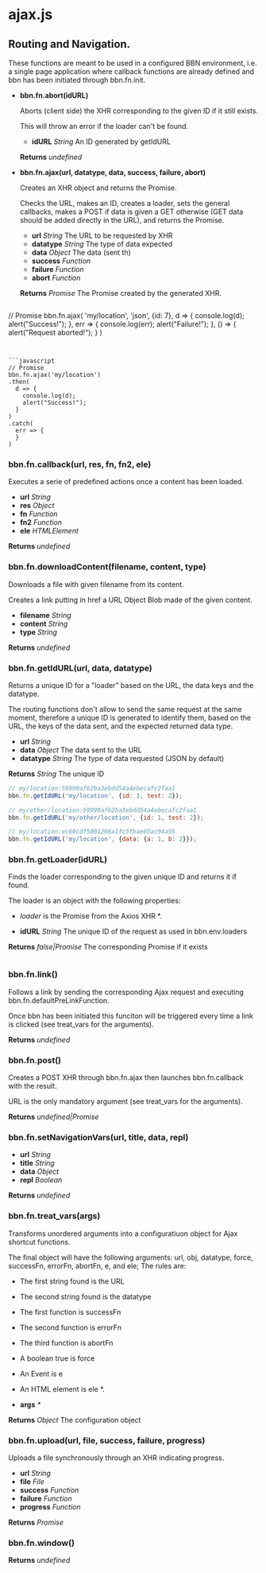 # ajax.js

## Routing and Navigation.

These functions are meant to be used in a configured BBN environment,
i.e. a single page application where callback functions are already defined
and bbn has been initiated through bbn.fn.init.
  
  
  
- __bbn.fn.abort(idURL)__

  Aborts (client side) the XHR corresponding to the given ID if it still exists.

  This will throw an error if the loader can't be found.

  - __idURL__ _String_ An ID generated by getIdURL

  __Returns__ _undefined_ 
  
  
  
- __bbn.fn.ajax(url, datatype, data, success, failure, abort)__

  Creates an XHR object and returns the Promise.

  Checks the URL, makes an ID, creates a loader, sets the general callbacks, makes a POST if data is given a GET otherwise (GET data should be added directly in the URL), and returns the Promise.

  - __url__ _String_ The URL to be requested by XHR
  - __datatype__ _String_ The type of data expected
  - __data__ _Object_ The data (sent th)
  - __success__ _Function_ 
  - __failure__ _Function_ 
  - __abort__ _Function_ 

  **Returns** _Promise_ The Promise created by the generated XHR.


  ```javascript
// Promise
bbn.fn.ajax(
  'my/location',
  'json',
  {id: 7},
  d => {
    console.log(d);
    alert("Success!");
  },
  err => {
    console.log(err);
    alert("Failure!");
  },
  () => {
    alert("Request aborted!");
  }
)
  ```


```javascript
// Promise
bbn.fn.ajax('my/location')
  .then(
    d => {
      console.log(d);
      alert("Success!");
    }
  )
  .catch(
    err => {
    }
  )
```

### **bbn.fn.callback(url, res, fn, fn2, ele)**

Executes a serie of predefined actions once a content has been loaded.

* __url__ _String_ 
* __res__ _Object_ 
* __fn__ _Function_ 
* __fn2__ _Function_ 
* __ele__ _HTMLElement_ 

**Returns** _undefined_ 

### **bbn.fn.downloadContent(filename, content, type)**

Downloads a file with given filename from its content.

Creates a link putting in href a URL Object Blob made of the given content.

* __filename__ _String_ 
* __content__ _String_ 
* __type__ _String_ 

**Returns** _undefined_ 

### **bbn.fn.getIdURL(url, data, datatype)**

Returns a unique ID for a "loader" based on the URL, the data keys and the datatype.

The routing functions don't allow to send the same request at the same moment,
therefore a unique ID is generated to identify them, based on the URL,
the keys of the data sent, and the expected returned data type.

* __url__ _String_ 
* __data__ _Object_ The data sent to the URL
* __datatype__ _String_ The type of data requested (JSON by default)

**Returns** _String_ The unique ID


```javascript
// my/location:59990af62ba3ebdd54a4ebecafc2faa1
bbn.fn.getIdURL('my/location', {id: 1, test: 2});
```


```javascript
// my/other/location:59990af62ba3ebdd54a4ebecafc2faa1
bbn.fn.getIdURL('my/other/location', {id: 1, test: 2});
```


```javascript
// my/location:ec60cdf5001208a1fc5fbae05ac94a55
bbn.fn.getIdURL('my/location', {data: {a: 1, b: 2}});
```

### **bbn.fn.getLoader(idURL)**

Finds the loader corresponding to the given unique ID and returns it if found.

The loader is an object with the following properties:
* _loader_ is the Promise from the Axios XHR
*.

* __idURL__ _String_ The unique ID of the request as used in bbn.env.loaders

**Returns** _false|Promise_ The corresponding Promise if it exists


```javascript

```

### **bbn.fn.link()**

Follows a link by sending the corresponding Ajax request and executing bbn.fn.defaultPreLinkFunction.

Once bbn has been initiated this funciton will be triggered every time a link is clicked
(see treat_vars for the arguments).


**Returns** _undefined_ 

### **bbn.fn.post()**

Creates a POST XHR through bbn.fn.ajax then launches bbn.fn.callback with the result.

URL is the only mandatory argument (see treat_vars for the arguments).


**Returns** _undefined|Promise_ 

### **bbn.fn.setNavigationVars(url, title, data, repl)**

* __url__ _String_ 
* __title__ _String_ 
* __data__ _Object_ 
* __repl__ _Boolean_ 

**Returns** _undefined_ 

### **bbn.fn.treat_vars(args)**

Transforms unordered arguments into a configuratiuon object for Ajax shortcut functions.

The final object will have the following arguments: url, obj, datatype, force, successFn,
errorFn, abortFn, e, and ele; The rules are:
* The first string found is the URL
* The second string found is the datatype
* The first function is successFn
* The second function is errorFn
* The third function is abortFn
* A boolean true is force
* An Event is e
* An HTML element is ele
*.

* __args__ _*_ 

**Returns** _Object_ The configuration object

### **bbn.fn.upload(url, file, success, failure, progress)**

Uploads a file synchronously through an XHR indicating progress.

* __url__ _String_ 
* __file__ _File_ 
* __success__ _Function_ 
* __failure__ _Function_ 
* __progress__ _Function_ 

**Returns** _Promise_ 

### **bbn.fn.window()**


**Returns** _undefined_ 

